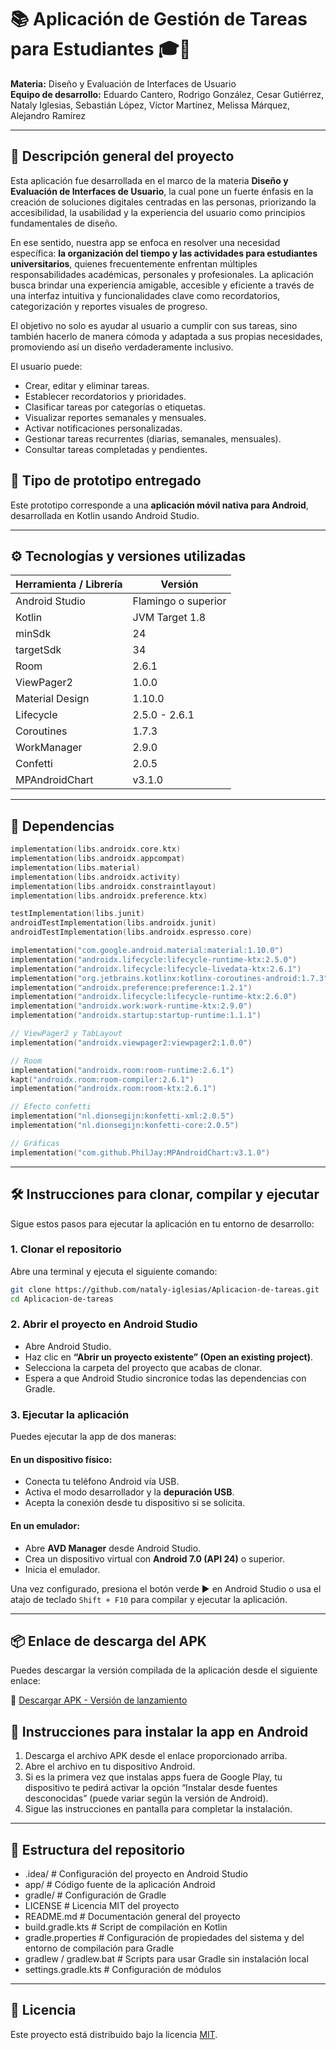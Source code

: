 # 📚 Aplicación de Gestión de Tareas para Estudiantes 🎓📅

**Materia:** Diseño y Evaluación de Interfaces de Usuario  
**Equipo de desarrollo:** Eduardo Cantero, Rodrigo González, Cesar Gutiérrez, Nataly Iglesias, Sebastián López, Víctor Martínez, Melissa Márquez, Alejandro Ramírez

---

## 🧭 Descripción general del proyecto

Esta aplicación fue desarrollada en el marco de la materia **Diseño y Evaluación de Interfaces de Usuario**, la cual pone un fuerte énfasis en la creación de soluciones digitales centradas en las personas, priorizando la accesibilidad, la usabilidad y la experiencia del usuario como principios fundamentales de diseño.

En ese sentido, nuestra app se enfoca en resolver una necesidad específica: **la organización del tiempo y las actividades para estudiantes universitarios**, quienes frecuentemente enfrentan múltiples responsabilidades académicas, personales y profesionales. La aplicación busca brindar una experiencia amigable, accesible y eficiente a través de una interfaz intuitiva y funcionalidades clave como recordatorios, categorización y reportes visuales de progreso.

El objetivo no solo es ayudar al usuario a cumplir con sus tareas, sino también hacerlo de manera cómoda y adaptada a sus propias necesidades, promoviendo así un diseño verdaderamente inclusivo.

El usuario puede:

- Crear, editar y eliminar tareas.
- Establecer recordatorios y prioridades.
- Clasificar tareas por categorías o etiquetas.
- Visualizar reportes semanales y mensuales.
- Activar notificaciones personalizadas.
- Gestionar tareas recurrentes (diarias, semanales, mensuales).
- Consultar tareas completadas y pendientes.

## 📱 Tipo de prototipo entregado

Este prototipo corresponde a una **aplicación móvil nativa para Android**, desarrollada en Kotlin usando Android Studio.

---

## ⚙️ Tecnologías y versiones utilizadas

| Herramienta / Librería | Versión             |
| ---------------------- | ------------------- |
| Android Studio         | Flamingo o superior |
| Kotlin                 | JVM Target 1.8      |
| minSdk                 | 24                  |
| targetSdk              | 34                  |
| Room                   | 2.6.1               |
| ViewPager2             | 1.0.0               |
| Material Design        | 1.10.0              |
| Lifecycle              | 2.5.0 - 2.6.1       |
| Coroutines             | 1.7.3               |
| WorkManager            | 2.9.0               |
| Confetti               | 2.0.5               |
| MPAndroidChart         | v3.1.0              |

---

## 🧪 Dependencias

```kotlin
implementation(libs.androidx.core.ktx)
implementation(libs.androidx.appcompat)
implementation(libs.material)
implementation(libs.androidx.activity)
implementation(libs.androidx.constraintlayout)
implementation(libs.androidx.preference.ktx)

testImplementation(libs.junit)
androidTestImplementation(libs.androidx.junit)
androidTestImplementation(libs.androidx.espresso.core)

implementation("com.google.android.material:material:1.10.0")
implementation("androidx.lifecycle:lifecycle-runtime-ktx:2.5.0")
implementation("androidx.lifecycle:lifecycle-livedata-ktx:2.6.1")
implementation("org.jetbrains.kotlinx:kotlinx-coroutines-android:1.7.3")
implementation("androidx.preference:preference:1.2.1")
implementation("androidx.lifecycle:lifecycle-runtime-ktx:2.6.0")
implementation("androidx.work:work-runtime-ktx:2.9.0")
implementation("androidx.startup:startup-runtime:1.1.1")

// ViewPager2 y TabLayout
implementation("androidx.viewpager2:viewpager2:1.0.0")

// Room
implementation("androidx.room:room-runtime:2.6.1")
kapt("androidx.room:room-compiler:2.6.1")
implementation("androidx.room:room-ktx:2.6.1")

// Efecto confetti
implementation("nl.dionsegijn:konfetti-xml:2.0.5")
implementation("nl.dionsegijn:konfetti-core:2.0.5")

// Gráficas
implementation("com.github.PhilJay:MPAndroidChart:v3.1.0")
```

---

## 🛠️ Instrucciones para clonar, compilar y ejecutar

Sigue estos pasos para ejecutar la aplicación en tu entorno de desarrollo:

### 1. Clonar el repositorio

Abre una terminal y ejecuta el siguiente comando:

```bash
git clone https://github.com/nataly-iglesias/Aplicacion-de-tareas.git
cd Aplicacion-de-tareas
```

### 2. Abrir el proyecto en Android Studio

- Abre Android Studio.
- Haz clic en **“Abrir un proyecto existente” (Open an existing project)**.
- Selecciona la carpeta del proyecto que acabas de clonar.
- Espera a que Android Studio sincronice todas las dependencias con Gradle.

### 3. Ejecutar la aplicación

Puedes ejecutar la app de dos maneras:

#### En un dispositivo físico:

- Conecta tu teléfono Android vía USB.
- Activa el modo desarrollador y la **depuración USB**.
- Acepta la conexión desde tu dispositivo si se solicita.

#### En un emulador:

- Abre **AVD Manager** desde Android Studio.
- Crea un dispositivo virtual con **Android 7.0 (API 24)** o superior.
- Inicia el emulador.

Una vez configurado, presiona el botón verde ▶️ en Android Studio o usa el atajo de teclado `Shift + F10` para compilar y ejecutar la aplicación.

--- 

## 📦 Enlace de descarga del APK

Puedes descargar la versión compilada de la aplicación desde el siguiente enlace:

🔗 [Descargar APK - Versión de lanzamiento](https://drive.google.com/file/d/1RHXT9ZLHW6Gu3PGHlX4WFte8mVSEf0if/view?usp=sharing)

## 📲 Instrucciones para instalar la app en Android

1. Descarga el archivo APK desde el enlace proporcionado arriba.
2. Abre el archivo en tu dispositivo Android.
3. Si es la primera vez que instalas apps fuera de Google Play, tu dispositivo te pedirá activar la opción “Instalar desde fuentes desconocidas” (puede variar según la versión de Android).
4. Sigue las instrucciones en pantalla para completar la instalación.

---

## 📁 Estructura del repositorio

- .idea/ # Configuración del proyecto en Android Studio
- app/ # Código fuente de la aplicación Android
- gradle/ # Configuración de Gradle
- LICENSE # Licencia MIT del proyecto
- README.md # Documentación general del proyecto
- build.gradle.kts # Script de compilación en Kotlin
- gradle.properties # Configuración de propiedades del sistema y del entorno de compilación para Gradle
- gradlew / gradlew.bat # Scripts para usar Gradle sin instalación local
- settings.gradle.kts # Configuración de módulos

---

## 📝 Licencia

Este proyecto está distribuido bajo la licencia [MIT](LICENSE).
